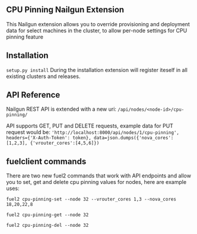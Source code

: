## CPU Pinning Nailgun Extension

This Nailgun extension allows you to override provisioning and deployment data for select machines in the cluster, to allow per-node settings for CPU pinning feature

## Installation

`setup.py install`
During the installation extension will register iteself in all existing clusters and releases.

## API Reference

Nailgun REST API is extended with a new uri:
`/api/nodes/<node-id>/cpu-pinning/`

API supports GET, PUT and DELETE requests, example data for PUT request would be:
`'http://localhost:8000/api/nodes/1/cpu-pinning', headers={'X-Auth-Token': token}, data=json.dumps({'nova_cores':[1,2,3], {'vrouter_cores':[4,5,6]})`

## fuelclient commands

There are two new fuel2 commands that work with API endpoints and allow you to set, get and delete cpu pinning values for nodes, here are example uses:

`fuel2 cpu-pinning-set --node 32 --vrouter_cores 1,3 --nova_cores 18,20,22,8`

`fuel2 cpu-pinning-get --node 32`

`fuel2 cpu-pinning-del --node 32`
